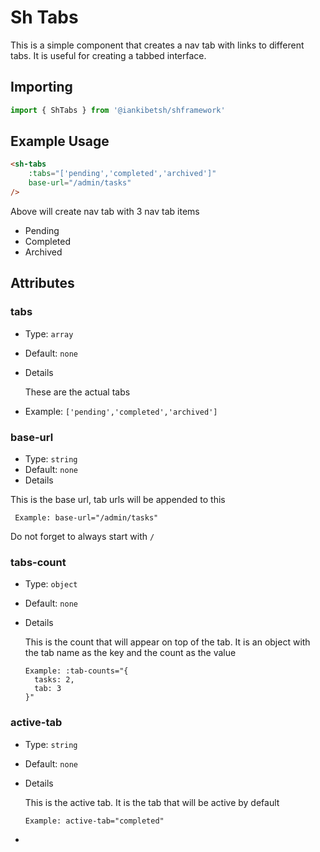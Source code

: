 # Sh Tabs

This is a simple component that creates a nav tab with links to different tabs.
It is useful for creating a tabbed interface.

## Importing
```javascript
import { ShTabs } from '@iankibetsh/shframework'
```

## Example Usage 
```html
<sh-tabs
    :tabs="['pending','completed','archived']"
    base-url="/admin/tasks"
/>
```

Above will create nav tab with 3 nav tab items

- Pending
- Completed
- Archived

## Attributes

### tabs
- Type: `array`
- Default: `none`
- Details

    These are the actual tabs
- Example: `['pending','completed','archived']`

### base-url

- Type: `string`
- Default: `none`
- Details


This is the base url, tab urls will be appended to this

     Example: base-url="/admin/tasks"

Do not forget to always start with `/`

### tabs-count
- Type: `object`
- Default: `none`
- Details

    This is the count that will appear on top of the tab. It is an object with the tab name as the key and the count as the value

      Example: :tab-counts="{
        tasks: 2,
        tab: 3
      }"

### active-tab
- Type: `string`
- Default: `none`
- Details

    This is the active tab. It is the tab that will be active by default

      Example: active-tab="completed"
- 
